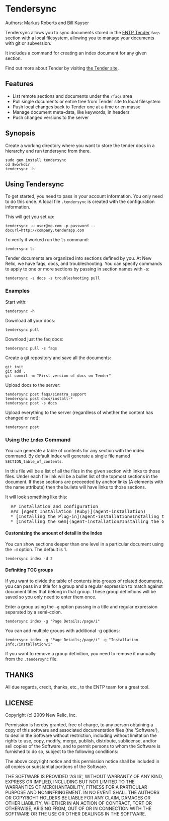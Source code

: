# Tendersync

Authors: Markus Roberts and Bill Kayser

Tendersync allows you to sync documents stored in the 
[ENTP Tender](http://www.tenderapp.com)
`faqs` section with a local filesystem, allowing you to manage your
documents with git or subversion.

It includes a command for creating an index document for any given
section.

Find out more about Tender by visiting [the Tender site](http://www.tenderapp.com).

## Features

* List remote sections and documents under the `/faqs` area
* Pull single documents or entire tree from Tender site to local
  filesystem
* Push local changes back to Tender one at a time or en masse
* Manage document meta-data, like keywords, in headers
* Push changed versions to the server

## Synopsis

Create a working directory where you want to store the tender docs in a hierarchy
and run tendersync from there.

    sudo gem install tendersync
    cd $workdir
    tendersync -h

## Using Tendersync

To get started, you need to pass in your account information.  You
only need to do this once.  A local file `.tendersync` is created with
the configuration information.

This will get you set up:

    tendersync -u user@me.com -p password --docurl=http://company.tenderapp.com

To verify it worked run the `ls` command:

    tendersync ls

Tender documents are organized into sections defined by you.  At New
Relic, we have faqs, docs, and troubleshooting.  You can specify
commands to apply to one or more sections by passing in section names
with -s:

    tendersync -s docs -s troubleshooting pull

### Examples

Start with:

    tendersync -h

Download all your docs:

    tendersync pull 

Download just the faq docs:

    tendersync pull -s faqs

Create a git repository and save all the documents:

    git init
    git add .
    git commit -m "First version of docs on Tender"

Upload docs to the server:

    tendersync post faqs/sinatra_support
    tendersync post docs/install-*
    tendersync post -s docs

Upload everything to the server (regardless of whether the content has
changed or not):
  
    tendersync post

### Using the `index` Command

You can generate a table of contents for any section with the index
command.  By default index will generate a single file named
`SECTION_table_of_contents`.

In this file will be a list of all the files in the given section with
links to those files.  Under each file link will be a bullet list of
the topmost sections in the document.  If these sections are preceeded
by anchor links (A elements with the name attribute) then the bullets
will have links to those sections.

It will look something like this:

<pre>
  ## Installation and configuration
  ### [Agent Installation (Ruby)](agent-installation)
  * [Installing the Plug-in](agent-installation#Installing_the_Plug-in)
  * [Installing the Gem](agent-installation#Installing_the_Gem)
</pre>

#### Customizing the amount of detail in the Index

You can show sections deeper than one level in a particular document
using the `-d` option.  The default is 1.

    tendersync index -d 2

#### Definiting TOC groups

If you want to divide the table of contents into groups of related
documents, you can pass in a title for a group and a regular expression
to match against document titles that belong in that group. These group
definitions will be saved so you only need to enter them once.

Enter a group using the `-g` option passing in a title and regular
expression separated by a semi-colon.

    tendersync index -g "Page Details;/page/i"

You can add multiple groups with additional -g options:

    tendersync index -g "Page Details;/page/i" -g "Installation Info;/installation/i"

If you want to remove a group definition, you need to remove it 
manually from the `.tendersync` file.

## THANKS

All due regards, credit, thanks, etc., to the ENTP team for a great tool.

## LICENSE

Copyright (c) 2009 New Relic, Inc.

Permission is hereby granted, free of charge, to any person obtaining
a copy of this software and associated documentation files (the
'Software'), to deal in the Software without restriction, including
without limitation the rights to use, copy, modify, merge, publish,
distribute, sublicense, and/or sell copies of the Software, and to
permit persons to whom the Software is furnished to do so, subject to
the following conditions:

The above copyright notice and this permission notice shall be
included in all copies or substantial portions of the Software.

THE SOFTWARE IS PROVIDED 'AS IS', WITHOUT WARRANTY OF ANY KIND,
EXPRESS OR IMPLIED, INCLUDING BUT NOT LIMITED TO THE WARRANTIES OF
MERCHANTABILITY, FITNESS FOR A PARTICULAR PURPOSE AND NONINFRINGEMENT.
IN NO EVENT SHALL THE AUTHORS OR COPYRIGHT HOLDERS BE LIABLE FOR ANY
CLAIM, DAMAGES OR OTHER LIABILITY, WHETHER IN AN ACTION OF CONTRACT,
TORT OR OTHERWISE, ARISING FROM, OUT OF OR IN CONNECTION WITH THE
SOFTWARE OR THE USE OR OTHER DEALINGS IN THE SOFTWARE.

